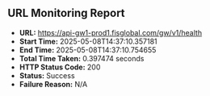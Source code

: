## URL Monitoring Report

- **URL:** https://api-gw1-prod1.fisglobal.com/gw/v1/health
- **Start Time:** 2025-05-08T14:37:10.357181
- **End Time:** 2025-05-08T14:37:10.754655
- **Total Time Taken:** 0.397474 seconds
- **HTTP Status Code:** 200
- **Status:** Success
- **Failure Reason:** N/A
